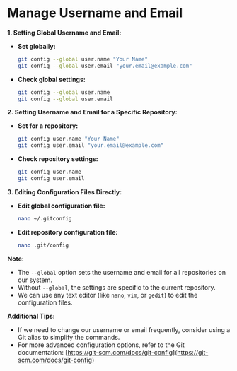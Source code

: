 # Manage Username and Email

**1. Setting Global Username and Email:**

* **Set globally:**
   ```bash
   git config --global user.name "Your Name"
   git config --global user.email "your.email@example.com"
   ```
* **Check global settings:**
   ```bash
   git config --global user.name
   git config --global user.email
   ```

**2. Setting Username and Email for a Specific Repository:**

* **Set for a repository:**
   ```bash
   git config user.name "Your Name"
   git config user.email "your.email@example.com"
   ```
* **Check repository settings:**
   ```bash
   git config user.name
   git config user.email
   ```

**3. Editing Configuration Files Directly:**

* **Edit global configuration file:**
   ```bash
   nano ~/.gitconfig
   ```
* **Edit repository configuration file:**
   ```bash
   nano .git/config
   ```

**Note:**

* The `--global` option sets the username and email for all repositories on our system.
* Without `--global`, the settings are specific to the current repository.
* We can use any text editor (like `nano`, `vim`, or `gedit`) to edit the configuration files.

**Additional Tips:**

* If we need to change our username or email frequently, consider using a Git alias to simplify the commands.
* For more advanced configuration options, refer to the Git documentation: [https://git-scm.com/docs/git-config](https://git-scm.com/docs/git-config)
